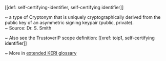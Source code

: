[[def: self-certifying-identifier, self-certifying identifier]]

~ a type of Cryptonym that is uniquely cryptographically derived from the public key of an asymmetric signing keypair (public, private).  
~ Source: Dr. S. Smith

~ Also see the TrustoverIP scope definition: [[xref: toip1, self-certifying identifier]]

~ More in <a href="https://weboftrust.github.io/WOT-terms/docs/glossary/self-certifying-identifier">extended KERI glossary</a>
